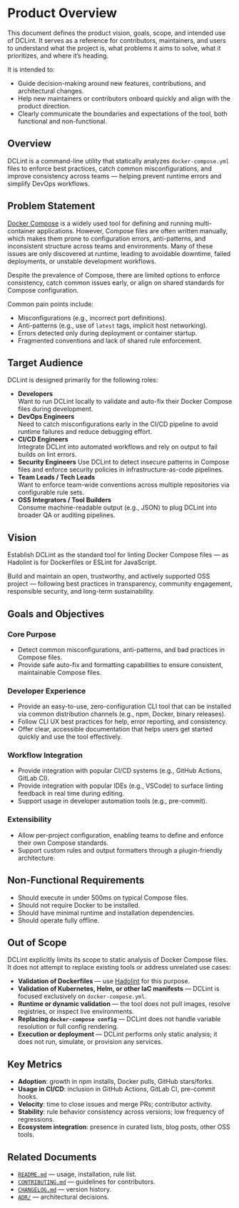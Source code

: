 # Product Overview

This document defines the product vision, goals, scope, and intended use of DCLint.
It serves as a reference for contributors, maintainers, and users to understand what the project is, what problems it
aims to solve, what it prioritizes, and where it’s heading.

It is intended to:

- Guide decision-making around new features, contributions, and architectural changes.
- Help new maintainers or contributors onboard quickly and align with the product direction.
- Clearly communicate the boundaries and expectations of the tool, both functional and non-functional.

## Overview

DCLint is a command-line utility that statically analyzes `docker-compose.yml` files to enforce best practices, catch
common misconfigurations, and improve consistency across teams — helping prevent runtime errors and simplify DevOps
workflows.

## Problem Statement

[Docker Compose](https://docs.docker.com/compose/) is a widely used tool for defining and running multi-container
applications. However, Compose files are
often written manually, which makes them prone to configuration errors, anti-patterns, and inconsistent structure across
teams and environments. Many of these issues are only discovered at runtime, leading to avoidable downtime, failed
deployments, or unstable development workflows.

Despite the prevalence of Compose, there are limited options to enforce consistency, catch
common issues early, or align on shared standards for Compose configuration.

Common pain points include:

- Misconfigurations (e.g., incorrect port definitions).
- Anti-patterns (e.g., use of `latest` tags, implicit host networking).
- Errors detected only during deployment or container startup.
- Fragmented conventions and lack of shared rule enforcement.

## Target Audience

DCLint is designed primarily for the following roles:

- **Developers**  
  Want to run DCLint locally to validate and auto-fix their Docker Compose files during development.
- **DevOps Engineers**  
  Need to catch misconfigurations early in the CI/CD pipeline to avoid runtime failures and reduce debugging effort.
- **CI/CD Engineers**  
  Integrate DCLint into automated workflows and rely on output to fail builds on lint errors.
- **Security Engineers**
  Use DCLint to detect insecure patterns in Compose files and enforce security policies in infrastructure-as-code
  pipelines.
- **Team Leads / Tech Leads**  
  Want to enforce team-wide conventions across multiple repositories via configurable rule sets.
- **OSS Integrators / Tool Builders**  
  Consume machine-readable output (e.g., JSON) to plug DCLint into broader QA or auditing pipelines.

## Vision

Establish DCLint as the standard tool for linting Docker Compose files — as Hadolint is for Dockerfiles or ESLint for
JavaScript.

Build and maintain an open, trustworthy, and actively supported OSS project — following best practices in
transparency, community engagement, responsible security, and long-term sustainability.

## Goals and Objectives

### Core Purpose

- Detect common misconfigurations, anti-patterns, and bad practices in Compose files.
- Provide safe auto-fix and formatting capabilities to ensure consistent, maintainable Compose files.

### Developer Experience

- Provide an easy-to-use, zero-configuration CLI tool that can be installed via common distribution channels (e.g., npm,
  Docker, binary releases).
- Follow CLI UX best practices for help, error reporting, and consistency.
- Offer clear, accessible documentation that helps users get started quickly and use the tool effectively.

### Workflow Integration

- Provide integration with popular CI/CD systems (e.g., GitHub Actions, GitLab CI).
- Provide integration with popular IDEs (e.g., VSCode) to surface linting feedback in real time during editing.
- Support usage in developer automation tools (e.g., pre-commit).

### Extensibility

- Allow per-project configuration, enabling teams to define and enforce their own Compose standards.
- Support custom rules and output formatters through a plugin-friendly architecture.

## Non-Functional Requirements

- Should execute in under 500ms on typical Compose files.
- Should not require Docker to be installed.
- Should have minimal runtime and installation dependencies.
- Should operate fully offline.

## Out of Scope

DCLint explicitly limits its scope to static analysis of Docker Compose files. It does not attempt to replace existing
tools or address unrelated use cases:

- **Validation of Dockerfiles** — use [Hadolint](https://github.com/hadolint/hadolint) for this purpose.
- **Validation of Kubernetes, Helm, or other IaC manifests** — DCLint is focused exclusively on `docker-compose.yml`.
- **Runtime or dynamic validation** — the tool does not pull images, resolve registries, or inspect live environments.
- **Replacing `docker-compose config`** — DCLint does not handle variable resolution or full config rendering.
- **Execution or deployment** — DCLint performs only static analysis; it does not run, simulate, or provision any
  services.

## Key Metrics

- **Adoption**: growth in npm installs, Docker pulls, GitHub stars/forks.
- **Usage in CI/CD**: inclusion in GitHub Actions, GitLab CI, pre-commit hooks.
- **Velocity**: time to close issues and merge PRs; contributor activity.
- **Stability**: rule behavior consistency across versions; low frequency of regressions.
- **Ecosystem integration**: presence in curated lists, blog posts, other OSS tools.

## Related Documents

- [`README.md`](../../README.md) — usage, installation, rule list.
- [`CONTRIBUTING.md`](../../CONTRIBUTING.md) — guidelines for contributors.
- [`CHANGELOG.md`](../../CHANGELOG.md) — version history.
- [`ADR/`](../adr) — architectural decisions.
